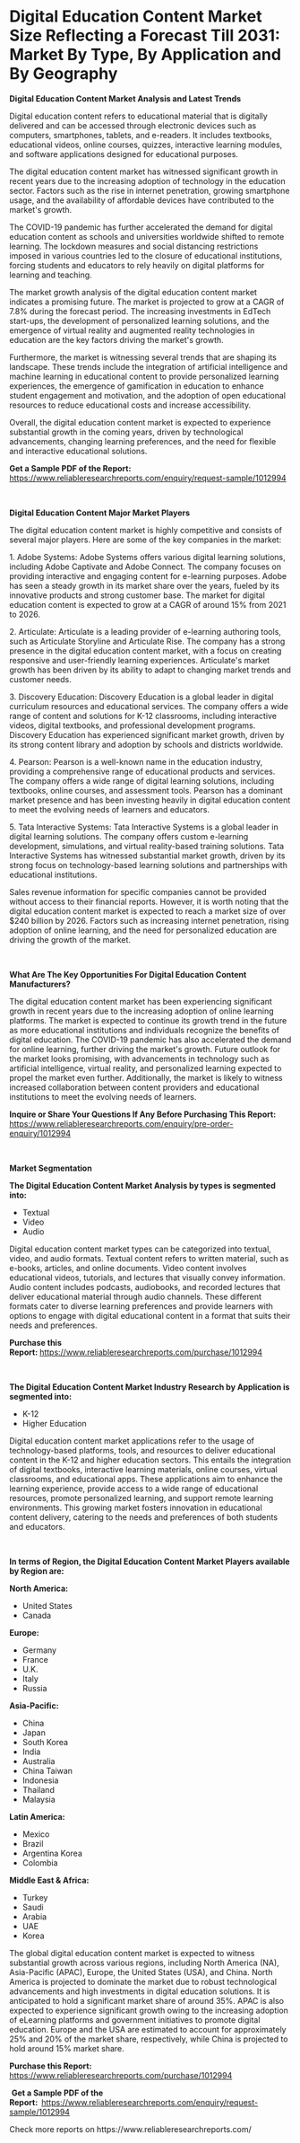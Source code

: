 <p><h1>Digital Education Content Market Size Reflecting a Forecast Till 2031: Market By Type, By Application and By Geography</h1></p><p><strong>Digital Education Content Market Analysis and Latest Trends</strong></p>
<p><p>Digital education content refers to educational material that is digitally delivered and can be accessed through electronic devices such as computers, smartphones, tablets, and e-readers. It includes textbooks, educational videos, online courses, quizzes, interactive learning modules, and software applications designed for educational purposes.</p><p>The digital education content market has witnessed significant growth in recent years due to the increasing adoption of technology in the education sector. Factors such as the rise in internet penetration, growing smartphone usage, and the availability of affordable devices have contributed to the market's growth.</p><p>The COVID-19 pandemic has further accelerated the demand for digital education content as schools and universities worldwide shifted to remote learning. The lockdown measures and social distancing restrictions imposed in various countries led to the closure of educational institutions, forcing students and educators to rely heavily on digital platforms for learning and teaching.</p><p>The market growth analysis of the digital education content market indicates a promising future. The market is projected to grow at a CAGR of 7.8% during the forecast period. The increasing investments in EdTech start-ups, the development of personalized learning solutions, and the emergence of virtual reality and augmented reality technologies in education are the key factors driving the market's growth.</p><p>Furthermore, the market is witnessing several trends that are shaping its landscape. These trends include the integration of artificial intelligence and machine learning in educational content to provide personalized learning experiences, the emergence of gamification in education to enhance student engagement and motivation, and the adoption of open educational resources to reduce educational costs and increase accessibility.</p><p>Overall, the digital education content market is expected to experience substantial growth in the coming years, driven by technological advancements, changing learning preferences, and the need for flexible and interactive educational solutions.</p></p>
<p><strong>Get a Sample PDF of the Report:&nbsp;</strong> <a href="https://www.reliableresearchreports.com/enquiry/request-sample/1012994">https://www.reliableresearchreports.com/enquiry/request-sample/1012994</a></p>
<p>&nbsp;</p>
<p><strong>Digital Education Content Major Market Players</strong></p>
<p><p>The digital education content market is highly competitive and consists of several major players. Here are some of the key companies in the market:</p><p>1. Adobe Systems: Adobe Systems offers various digital learning solutions, including Adobe Captivate and Adobe Connect. The company focuses on providing interactive and engaging content for e-learning purposes. Adobe has seen a steady growth in its market share over the years, fueled by its innovative products and strong customer base. The market for digital education content is expected to grow at a CAGR of around 15% from 2021 to 2026.</p><p>2. Articulate: Articulate is a leading provider of e-learning authoring tools, such as Articulate Storyline and Articulate Rise. The company has a strong presence in the digital education content market, with a focus on creating responsive and user-friendly learning experiences. Articulate's market growth has been driven by its ability to adapt to changing market trends and customer needs.</p><p>3. Discovery Education: Discovery Education is a global leader in digital curriculum resources and educational services. The company offers a wide range of content and solutions for K-12 classrooms, including interactive videos, digital textbooks, and professional development programs. Discovery Education has experienced significant market growth, driven by its strong content library and adoption by schools and districts worldwide.</p><p>4. Pearson: Pearson is a well-known name in the education industry, providing a comprehensive range of educational products and services. The company offers a wide range of digital learning solutions, including textbooks, online courses, and assessment tools. Pearson has a dominant market presence and has been investing heavily in digital education content to meet the evolving needs of learners and educators.</p><p>5. Tata Interactive Systems: Tata Interactive Systems is a global leader in digital learning solutions. The company offers custom e-learning development, simulations, and virtual reality-based training solutions. Tata Interactive Systems has witnessed substantial market growth, driven by its strong focus on technology-based learning solutions and partnerships with educational institutions.</p><p>Sales revenue information for specific companies cannot be provided without access to their financial reports. However, it is worth noting that the digital education content market is expected to reach a market size of over $240 billion by 2026. Factors such as increasing internet penetration, rising adoption of online learning, and the need for personalized education are driving the growth of the market.</p></p>
<p>&nbsp;</p>
<p><strong>What Are The Key Opportunities For Digital Education Content Manufacturers?</strong></p>
<p><p>The digital education content market has been experiencing significant growth in recent years due to the increasing adoption of online learning platforms. The market is expected to continue its growth trend in the future as more educational institutions and individuals recognize the benefits of digital education. The COVID-19 pandemic has also accelerated the demand for online learning, further driving the market's growth. Future outlook for the market looks promising, with advancements in technology such as artificial intelligence, virtual reality, and personalized learning expected to propel the market even further. Additionally, the market is likely to witness increased collaboration between content providers and educational institutions to meet the evolving needs of learners.</p></p>
<p><strong>Inquire or Share Your Questions If Any Before Purchasing This Report:</strong> <a href="https://www.reliableresearchreports.com/enquiry/pre-order-enquiry/1012994">https://www.reliableresearchreports.com/enquiry/pre-order-enquiry/1012994</a></p>
<p>&nbsp;</p>
<p><strong>Market Segmentation</strong></p>
<p><strong>The Digital Education Content Market Analysis by types is segmented into:</strong></p>
<p><ul><li>Textual</li><li>Video</li><li>Audio</li></ul></p>
<p><p>Digital education content market types can be categorized into textual, video, and audio formats. Textual content refers to written material, such as e-books, articles, and online documents. Video content involves educational videos, tutorials, and lectures that visually convey information. Audio content includes podcasts, audiobooks, and recorded lectures that deliver educational material through audio channels. These different formats cater to diverse learning preferences and provide learners with options to engage with digital educational content in a format that suits their needs and preferences.</p></p>
<p><strong>Purchase this Report:&nbsp;</strong><a href="https://www.reliableresearchreports.com/purchase/1012994">https://www.reliableresearchreports.com/purchase/1012994</a></p>
<p>&nbsp;</p>
<p><strong>The Digital Education Content Market Industry Research by Application is segmented into:</strong></p>
<p><ul><li>K-12</li><li>Higher Education</li></ul></p>
<p><p>Digital education content market applications refer to the usage of technology-based platforms, tools, and resources to deliver educational content in the K-12 and higher education sectors. This entails the integration of digital textbooks, interactive learning materials, online courses, virtual classrooms, and educational apps. These applications aim to enhance the learning experience, provide access to a wide range of educational resources, promote personalized learning, and support remote learning environments. This growing market fosters innovation in educational content delivery, catering to the needs and preferences of both students and educators.</p></p>
<p>&nbsp;</p>
<p><strong>In terms of Region, the Digital Education Content Market Players available by Region are:</strong></p>
<p>
    <p> <strong> North America: </strong>
        <ul>
            <li>United States</li>
            <li>Canada</li>
        </ul>
        </p> 
    <p> <strong> Europe: </strong>
        <ul>
            <li>Germany</li>
            <li>France</li>
            <li>U.K.</li>
            <li>Italy</li>
            <li>Russia</li>
        </ul>
        </p> 
    <p> <strong> Asia-Pacific: </strong>
        <ul>
            <li>China</li>
            <li>Japan</li>
            <li>South Korea</li>
            <li>India</li>
            <li>Australia</li>
            <li>China Taiwan</li>
            <li>Indonesia</li>
            <li>Thailand</li>
            <li>Malaysia</li>
        </ul>
        </p> 
    <p> <strong> Latin America: </strong>
        <ul>
            <li>Mexico</li>
            <li>Brazil</li>
            <li>Argentina Korea</li>
            <li>Colombia</li>
        </ul>
        </p> 
    <p> <strong> Middle East & Africa: </strong>
        <ul>
            <li>Turkey</li>
            <li>Saudi</li>
            <li>Arabia</li>
            <li>UAE</li>
            <li>Korea</li>
        </ul>
    </p>
    </p>
<p><p>The global digital education content market is expected to witness substantial growth across various regions, including North America (NA), Asia-Pacific (APAC), Europe, the United States (USA), and China. North America is projected to dominate the market due to robust technological advancements and high investments in digital education solutions. It is anticipated to hold a significant market share of around 35%. APAC is also expected to experience significant growth owing to the increasing adoption of eLearning platforms and government initiatives to promote digital education. Europe and the USA are estimated to account for approximately 25% and 20% of the market share, respectively, while China is projected to hold around 15% market share.</p></p>
<p><strong>Purchase this Report: </strong><a href="https://www.reliableresearchreports.com/purchase/1012994">https://www.reliableresearchreports.com/purchase/1012994</a></p>
<p>&nbsp;<strong>Get a Sample PDF of the Report:&nbsp;&nbsp;</strong><a href="https://www.reliableresearchreports.com/enquiry/request-sample/1012994">https://www.reliableresearchreports.com/enquiry/request-sample/1012994</a></p>
<p><strong></strong></p>
<p>Check more reports on https://www.reliableresearchreports.com/</p>
